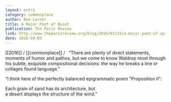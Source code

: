 ```yaml
---
layout: entry
category: commonplace
author: Ben Lerner
title: A Major Poet of Quiet
publication: The Paris Review
link: http://www.theparisreview.org/blog/2016/03/31/a-major-poet-of-quiet/
date: 2016-04-03
---
```


[[2016]] / [[commonplace]] / 
 
“There are plenty of direct statements, moments of humor and pathos, but we come to know Waldrop most through his subtle, exquisite compositional decisions: the way he breaks a line or collages found language.”

“I think here of the perfectly balanced epigrammatic poem “Proposition II”:

Each grain of sand has its architecture, but
<br>a desert displays the structure of the wind.”


